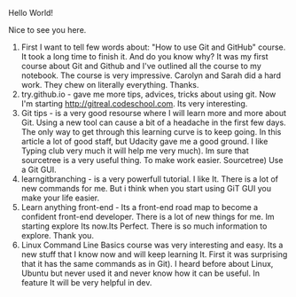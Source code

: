 Hello World!

Nice to see you here.

1. First I want to tell few words about: "How to use Git and GitHub" course. It took a long time to finish it. And do you know why? It was my first course about Git and Github and I've outlined all the course to my notebook. The course is very impressive. Carolyn and Sarah did a hard work. They chew on literally everything. Thanks.
2. try.github.io - gave me more tips, advices, tricks about using git. 
Now I'm starting http://gitreal.codeschool.com. Its very interesting.
3. Git tips - is a very good resourse where I will learn more and more about Git.
Using a new tool can cause a bit of a headache in the first few days. The only way to get through this learning curve is to keep going. In this article a lot of good staff, but Udacity gave me a good ground. I like Typing club very much it will help me very much). Im sure that sourcetree is a very useful thing. To make work easier. Sourcetree) Use a Git GUI. 
4. learngitbranching - is a very powerfull tutorial. I like It. There is a lot of new commands for me. But i think when you start using GiT GUI you make your life easier.
5. Learn anything front-end - Its a front-end road map to become a confident front-end developer.
There is a lot of new things for me. Im starting explore Its now.Its Perfect. There is so much information to explore. Thank you.
6. Linux Command Line Basics course was very interesting and easy. Its a new stuff that I know now and will keep learning It. First it was surprising that it has the same commands as in Git). I heard before about Linux, Ubuntu but never used it and never know how it can be useful. In feature It will be very helpful in dev.  
